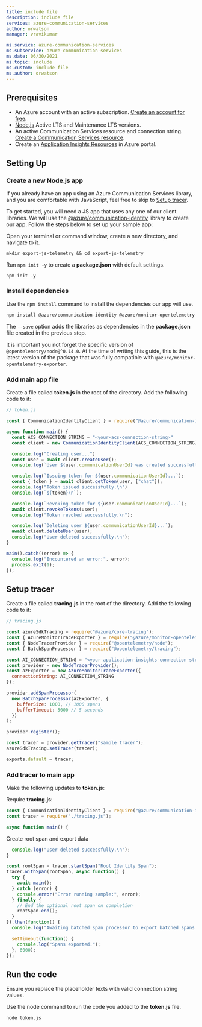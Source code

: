 ```yaml
---
title: include file
description: include file
services: azure-communication-services
author: orwatson
manager: vravikumar

ms.service: azure-communication-services
ms.subservice: azure-communication-services
ms.date: 06/30/2021
ms.topic: include
ms.custom: include file
ms.author: orwatson
---
```


## Prerequisites

- An Azure account with an active subscription. [Create an account for free](https://azure.microsoft.com/free/?WT.mc_id=A261C142F).
- [Node.js](https://nodejs.org/) Active LTS and Maintenance LTS versions.
- An active Communication Services resource and connection string. [Create a Communication Services resource](../create-communication-resource.md).
- Create an [Application Insights Resources](../../../azure-monitor/app/create-new-resource.md) in Azure portal.

## Setting Up

### Create a new Node.js app

If you already have an app using an Azure Communication Services library, and you are comfortable with JavaScript, feel free to skip to [Setup tracer](#setup-tracer).

To get started, you will need a JS app that uses any one of our client libraries. We will use the [@azure/communication-identity](https://github.com/Azure/azure-sdk-for-js/tree/master/sdk/communication/communication-identity) library to create our app. Follow the steps below to set up your sample app:

Open your terminal or command window, create a new directory, and navigate to it.

```console
mkdir export-js-telemetry && cd export-js-telemetry
```
Run `npm init -y` to create a **package.json** with default settings.

```console
npm init -y
```

### Install dependencies

Use the `npm install` command to install the dependencies our app will use.

```bash
npm install @azure/communication-identity @azure/monitor-opentelemetry-exporter @opentelemetry/node@^0.14.0 @opentelemetry/plugins-node-core --save
```

The `--save` option adds the libraries as dependencies in the **package.json** file created in the previous step.

It is important you not forget the specific version of `@opentelemetry/node@^0.14.0`. At the time of writing this guide, this is the latest version of the package that was fully compatible with `@azure/monitor-opentelemetry-exporter`.

### Add main app file

Create a file called **token.js** in the root of the directory. Add the following code to it:

```javascript
// token.js

const { CommunicationIdentityClient } = require("@azure/communication-identity");

async function main() {
  const ACS_CONNECTION_STRING = "<your-acs-connection-string>"
  const client = new CommunicationIdentityClient(ACS_CONNECTION_STRING);

  console.log("Creating user...")
  const user = await client.createUser();
  console.log(`User ${user.communicationUserId} was created successfully.\n`);

  console.log(`Issuing token for ${user.communicationUserId}...`);
  const { token } = await client.getToken(user, ["chat"]);
  console.log("Token issued successfully.\n")
  console.log(`${token}\n`);

  console.log(`Revoking token for ${user.communicationUserId}...`);
  await client.revokeTokens(user);
  console.log("Token revoked successfully.\n");

  console.log(`Deleting user ${user.communicationUserId}...`);
  await client.deleteUser(user);
  console.log("User deleted successfully.\n");
}

main().catch((error) => {
  console.log("Encountered an error:", error);
  process.exit(1);
});
```
## Setup tracer

Create a file called **tracing.js** in the root of the directory. Add the following code to it:

```javascript
// tracing.js

const azureSdkTracing = require("@azure/core-tracing");
const { AzureMonitorTraceExporter } = require("@azure/monitor-opentelemetry-exporter");
const { NodeTracerProvider } = require("@opentelemetry/node");
const { BatchSpanProcessor } = require("@opentelemetry/tracing");

const AI_CONNECTION_STRING = "<your-application-insights-connection-string>";
const provider = new NodeTracerProvider();
const azExporter = new AzureMonitorTraceExporter({
  connectionString: AI_CONNECTION_STRING
});

provider.addSpanProcessor(
  new BatchSpanProcessor(azExporter, {
    bufferSize: 1000, // 1000 spans
    bufferTimeout: 5000 // 5 seconds
  })
);

provider.register();

const tracer = provider.getTracer("sample tracer");
azureSdkTracing.setTracer(tracer);

exports.default = tracer;
```

### Add tracer to main app

Make the following updates to **token.js**:

Require **tracing.js**:

```javascript
const { CommunicationIdentityClient } = require("@azure/communication-identity");
const tracer = require("./tracing.js");

async function main() {
```

Create root span and export data

```javascript
  console.log("User deleted successfully.\n");
}

const rootSpan = tracer.startSpan("Root Identity Span");
tracer.withSpan(rootSpan, async function() {
  try {
    await main();
  } catch (error) {
    console.error("Error running sample:", error);
  } finally {
    // End the optional root span on completion
    rootSpan.end();
  }
}).then(function() {
  console.log("Awaiting batched span processor to export batched spans...");

  setTimeout(function() {
    console.log("Spans exported.");
  }, 6000);
});
```

## Run the code

Ensure you replace the placeholder texts with valid connection string values.

Use the node command to run the code you added to the **token.js** file.

```console
node token.js
```